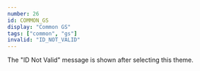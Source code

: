 ```yaml
---
number: 26
id: COMMON_GS
display: "Common GS"
tags: ["common", "gs"]
invalid: "ID_NOT_VALID"
---
```

The "ID Not Valid" message is shown after selecting this theme.